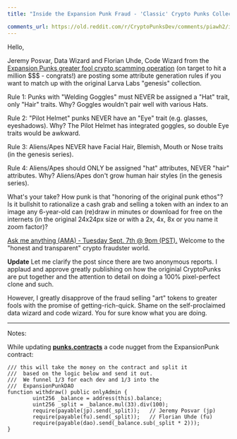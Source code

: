 ```yaml
---
title: "Inside the Expansion Punk Fraud - 'Classic' Crypto Punks Collection Attribute Generation Rules - Your Comments Welcome"

comments_url: https://old.reddit.com/r/CryptoPunksDev/comments/piawh2/inside_the_expansion_punk_fraud_classic_crypto/
---
```



Hello,

  Jeremy Posvar, Data Wizard and Florian Uhde, Code Wizard from
the [Expansion Punks greater fool crypto scamming operation](https://old.reddit.com/r/CryptoPunksDev/comments/p84eqv/inside_the_expansionpunks_tokenomics_a_legit/)
(on target to hit a million $$$ - congrats!)
are posting some attribute generation rules if you want to match up with the original Larva Labs "genesis" collection.

Rule 1: Punks with "Welding Goggles" must NEVER be assigned
a "Hat" trait, only "Hair" traits.
Why? Goggles wouldn't pair well with various Hats.

Rule 2: "Pilot Helmet" punks NEVER have an "Eye" trait
(e.g. glasses, eyeshadows). Why?  The Pilot Helmet has integrated goggles, so double Eye traits would be awkward.

Rule 3:  Aliens/Apes NEVER have Facial Hair, Blemish, Mouth or Nose traits (in the genesis series).

Rule 4: Aliens/Apes should ONLY be assigned "hat" attributes,
NEVER "hair" attributes. Why? Aliens/Apes don't grow human hair styles (in the genesis series).


  What's your take?
  How punk is that "honoring of the original punk ethos"?
  Is it bullshit to rationalize a cash grab and selling a token with an index to an image any 6-year-old can (re)draw in minutes or download for free on
 the internets (in the original 24x24px size or with a 2x, 4x, 8x
  or you name it zoom factor)?

 [Ask me anything (AMA) - Tuesday Sept. 7th @ 9pm (PST).](https://twitter.com/ExpansionPunks/status/1434389113486987267)   Welcome to the "honest and transparent" crypto fraudster world.

**Update**   Let me clarify the post since there are two anonymous reports.  I applaud and approve greatly publishing on how the originial CryptoPunks are put together and the attention to detail on doing a 100% pixel-perfect clone and such.

However, I greatly disapprove of the fraud selling "art" tokens to greater fools with the promise of getting-rich-quick.  Shame on the self-proclaimed data wizard and code wizard. You for sure know what you are doing.


---

Notes:

While updating [**punks.contracts**](https://github.com/cryptopunksnotdead/punks.contracts) a code nugget from the ExpansionPunk contract:


```
/// this will take the money on the contract and split it
///  based on the logic below and send it out.
///  We funnel 1/3 for each dev and 1/3 into the
///  ExpansionPunkDAO
function withdraw() public onlyAdmin {
        uint256 _balance = address(this).balance;
        uint256 _split = _balance.mul(33).div(100);
        require(payable(jp).send(_split));   // Jeremy Posvar (jp)
        require(payable(fu).send(_split));   // Florian Uhde (fu)
        require(payable(dao).send(_balance.sub(_split * 2)));
}
```



